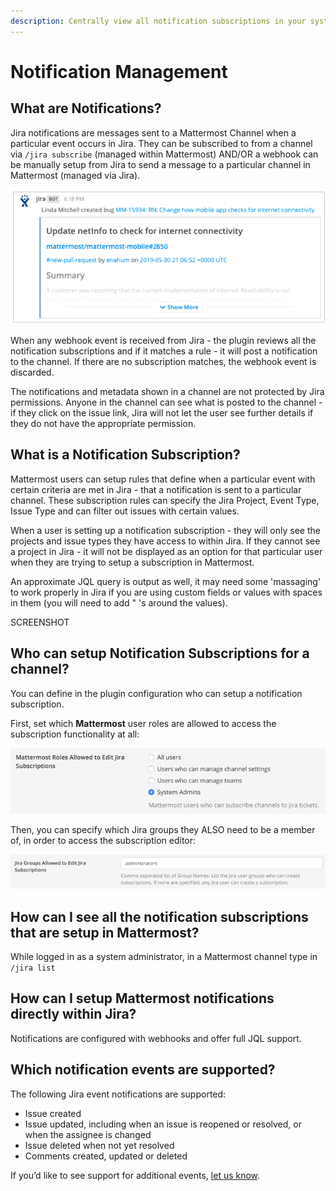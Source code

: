 ```yaml
---
description: Centrally view all notification subscriptions in your system
---
```


# Notification Management

## What are Notifications?

Jira notifications are messages sent to a Mattermost Channel when a particular event occurs in Jira. They can be subscribed to from a channel via `/jira subscribe` \(managed within Mattermost\) AND/OR a webhook can be manually setup from Jira to send a message to a particular channel in Mattermost \(managed via Jira\).

![This is a channel notification of a new bug that was created in Jira](../.gitbook/assets/image-1.png)

When any webhook event is received from Jira - the plugin reviews all the notification subscriptions and if it matches a rule - it will post a notification to the channel. If there are no subscription matches, the webhook event is discarded.

The notifications and metadata shown in a channel are not protected by Jira permissions. Anyone in the channel can see what is posted to the channel - if they click on the issue link, Jira will not let the user see further details if they do not have the appropriate permission.

## What is a Notification Subscription?

Mattermost users can setup rules that define when a particular event with certain criteria are met in Jira - that a notification is sent to a particular channel. These subscription rules can specify the Jira Project, Event Type, Issue Type and can filter out issues with certain values.

When a user is setting up a notification subscription - they will only see the projects and issue types they have access to within Jira. If they cannot see a project in Jira - it will not be displayed as an option for that particular user when they are trying to setup a subscription in Mattermost.

An approximate JQL query is output as well, it may need some 'massaging' to work properly in Jira if you are using custom fields or values with spaces in them \(you will need to add " 's around the values\).

SCREENSHOT

## Who can setup Notification Subscriptions for a channel?

You can define in the plugin configuration who can setup a notification subscription.

First, set which **Mattermost** user roles are allowed to access the subscription functionality at all:

![](../.gitbook/assets/image-2.png)

Then, you can specify which Jira groups they ALSO need to be a member of, in order to access the subscription editor:

![](../.gitbook/assets/image-3%20%281%29.png)

## How can I see all the notification subscriptions that are setup in Mattermost?

While logged in as a system administrator, in a Mattermost channel type in `/jira list`

## How can I setup Mattermost notifications directly within Jira?

Notifications are configured with webhooks and offer full JQL support.

## Which notification events are supported?

The following Jira event notifications are supported:

* Issue created
* Issue updated, including when an issue is reopened or resolved, or when the assignee is changed
* Issue deleted when not yet resolved
* Comments created, updated or deleted

If you’d like to see support for additional events, [let us know](https://mattermost.uservoice.com/forums/306457-general).

